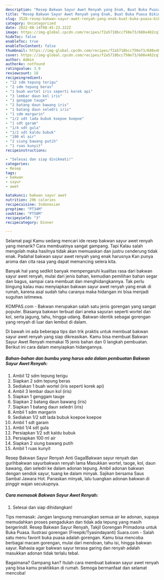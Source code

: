 ```yaml
---
description: "Resep Bakwan Sayur Awet Renyah yang Enak, Buat Buka Puasa Bikin Ngiler"
title: "Resep Bakwan Sayur Awet Renyah yang Enak, Buat Buka Puasa Bikin Ngiler"
slug: 3528-resep-bakwan-sayur-awet-renyah-yang-enak-buat-buka-puasa-bikin-ngiler
category: Uncategorized
date: 2022-08-14T08:45:23.222Z
image: https://img-global.cpcdn.com/recipes/f2a5718bcc750e73/680x482cq70/bakwan-sayur-awet-renyah-foto-resep-utama.jpg
hideToc: false
enableToc: true
enableTocContent: false
thumbnail: https://img-global.cpcdn.com/recipes/f2a5718bcc750e73/680x482cq70/bakwan-sayur-awet-renyah-foto-resep-utama.jpg
cover: https://img-global.cpcdn.com/recipes/f2a5718bcc750e73/680x482cq70/bakwan-sayur-awet-renyah-foto-resep-utama.jpg
author: Admin
authorAv: notfound
ratingvalue: 3.9
reviewcount: 18
recipeingredient:
- "12 sdm tepung terigu"
- "2 sdm tepung beras"
- "1 buah wortel iris seperti korek api"
- "3 lembar daun kol iris"
- "1 genggam tauge"
- "2 batang daun bawang iris"
- "1 batang daun seledri iris"
- "1 sdm margarin"
- "1/2 sdt lada bubuk koepoe koepoe"
- "1 sdt garam"
- "1/4 sdt gula"
- "1/2 sdt kaldu bubuk"
- "100 ml air"
- "2 siung bawang putih"
- "1 ruas kunyit"
recipeinstructions:

- "Selesai dan siap dinikmati!"
categories:
- Resep
tags:
- bakwan
- sayur
- awet

katakunci: bakwan sayur awet 
nutrition: 296 calories
recipecuisine: Indonesian
preptime: "PT34M"
cooktime: "PT50M"
recipeyield: "3"
recipecategory: Dinner

---
```



Selamat pagi Kamu sedang mencari ide resep bakwan sayur awet renyah yang menarik? Cara membuatnya sangat gampang. Tapi Kalau salah mengolah maka hasilnya tidak akan memuaskan dan justru cenderung tidak enak. Padahal bakwan sayur awet renyah yang enak harusnya Kan punya aroma dan cita rasa yang dapat memancing selera kita.


Banyak hal yang sedikit banyak mempengaruhi kualitas rasa dari bakwan sayur awet renyah, mulai dari jenis bahan, kemudian pemilihan bahan segar dan bagus, sampai cara membuat dan menghidangkannya. Tak perlu bingung kalau mau menyiapkan bakwan sayur awet renyah yang enak di rumah, karena asal sudah tahu caranya maka hidangan ini bisa menjadi suguhan istimewa.

KOMPAS.com - Bakwan merupakan salah satu jenis gorengan yang sangat populer. Biasanya bakwan terbuat dari aneka sayuran seperti wortel dan kol, serta jagung, tahu, hingga udang. Bakwan identik sebagai gorengan yang renyah di luar dan lembut di dalam.


Di bawah ini ada beberapa tips dan trik praktis untuk membuat bakwan sayur awet renyah yang siap dikreasikan. Kamu bisa membuat Bakwan Sayur Awet Renyah memakai 15 jenis bahan dan 0 langkah pembuatan. Berikut ini cara dalam menyiapkan hidangannya.

<!--inarticleads1-->

##### Bahan-bahan dan bumbu yang harus ada dalam pembuatan Bakwan Sayur Awet Renyah:

1. Ambil 12 sdm tepung terigu
1. Siapkan 2 sdm tepung beras
1. Sediakan 1 buah wortel (iris seperti korek api)
1. Ambil 3 lembar daun kol (iris)
1. Siapkan 1 genggam tauge
1. Siapkan 2 batang daun bawang (iris)
1. Siapkan 1 batang daun seledri (iris)
1. Ambil 1 sdm margarin
1. Sediakan 1/2 sdt lada bubuk koepoe koepoe
1. Ambil 1 sdt garam
1. Ambil 1/4 sdt gula
1. Persiapkan 1/2 sdt kaldu bubuk
1. Persiapkan 100 ml air
1. Siapkan 2 siung bawang putih
1. Ambil 1 ruas kunyit


Resep Bakwan Sayur Renyah Anti GagalBakwan sayur renyah dan gurihbakwan sayurbakwan renyah lama Masukkan wortel, taoge, kol, daun bawang, dan seledri ke dalam adonan tepung. Ambil adonan bakwan dengan sendok sayur, tuang ke dalam minyak. Sajikan bersama Saus Sambal Jawara Hot. Panaskan minyak, lalu tuangkan adonan bakwan di pinggir wajan secukupnya. 

<!--inarticleads2-->

##### Cara memasak Bakwan Sayur Awet Renyah:


1. Selesai dan siap dihidangkan!

Tips memasak: Jangan langsung menuangkan semua air ke adonan, supaya memudahkan proses pengadukan dan tidak ada tepung yang masih bergerindil. Resep Bakwan Sayur Renyah, Takjil Gorengan Primadona untuk Buka Puasa. Ilustrasi gorengan (Freepik/Tyasindayanti) Suara.com - Salah satu menu favorit buka puasa adalah gorengan. Kamu bisa mencoba berbagai macam gorengan, mulai dari mendoan, tahu isi, hingga bakwan sayur. Rahasia agar bakwan sayur terasa garing dan renyah adalah masukkan adonan tidak terlalu tebal. 

Bagaimana? Gampang kan? Itulah cara membuat bakwan sayur awet renyah yang bisa kamu praktikkan di rumah. Semoga bermanfaat dan selamat mencoba!
